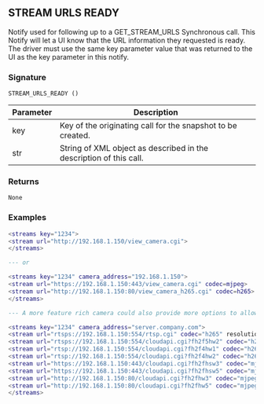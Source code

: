 ## STREAM URLS READY

Notify used for following up to a GET\_STREAM\_URLS Synchronous call.  This Notify will let a UI know that the URL information they requested is ready.  The driver must use the same key parameter value that was returned to the UI as the key parameter in this notify.



### Signature

`STREAM_URLS_READY ()`


| Parameter | Description |
| --- | --- |
| key | Key of the originating call for the snapshot to be created. |
| str | String of XML object as described in the description of this call. |


### Returns

`None`


### Examples


```lua
<streams key="1234">
<stream url="http://192.168.1.150/view_camera.cgi">
</streams>

--- or

<streams key="1234" camera_address="192.168.1.150">
<stream url="https://192.168.1.150:443/view_camera.cgi" codec=mjpeg>
<stream url="http://192.168.1.150:80/view_camera_h265.cgi" codec=h265>
</streams>

--- A more feature rich camera could also provide more options to allow clients to pick a better stream:

<streams key="1234" camera_address="server.company.com">
<stream url="rtsps://192.168.1.150:554/rtsp.cgi" codec="h265" resolution"1920x1080" fps="60">
<stream url="rtsps://192.168.1.150:554/cloudapi.cgi?fh2f5hw2" codec="h265" resolution"640x480" fps="5">
<stream url="rtsp://192.168.1.150:554/cloudapi.cgi?fh2f4hw1" codec="h264" resolution"1920x1080" fps="60">
<stream url="rtsp://192.168.1.150:554/cloudapi.cgi?fh2f4hw2" codec="h264" resolution"640x480" fps="5">
<stream url="https://192.168.1.150:443/cloudapi.cgi?fh2fhsw3" codec="mjpeg" resolution"1920x1080" fps="20">
<stream url="https://192.168.1.150:443/cloudapi.cgi?fh2fhsw5" codec="mjpeg">
<stream url="http://192.168.1.150:80/cloudapi.cgi?fh2fhw3" codec="mjpeg" resolution"1920x1080" fps="20">
<stream url="http://192.168.1.150:80/cloudapi.cgi?fh2fhw5" codec="mjpeg">
</streams>
```
